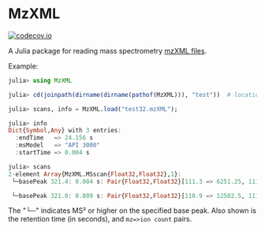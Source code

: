# MzXML

[![codecov.io](http://codecov.io/github/timholy/MzXML.jl/coverage.svg?branch=master)](http://codecov.io/github/timholy/MzXML.jl?branch=master)

A Julia package for reading mass spectrometry [mzXML files](https://en.wikipedia.org/wiki/Mass_spectrometry_data_format).

Example:

```julia
julia> using MzXML

julia> cd(joinpath(dirname(dirname(pathof(MzXML))), "test"))  # location of a test file

julia> scans, info = MzXML.load("test32.mzXML");

julia> info
Dict{Symbol,Any} with 3 entries:
  :endTime   => 24.156 s
  :msModel   => "API 3000"
  :startTime => 0.004 s

julia> scans
2-element Array{MzXML.MSscan{Float32,Float32},1}:
 └─basePeak 321.4: 0.004 s: Pair{Float32,Float32}[111.3 => 6251.25, 111.4 => 0.0, 166.7 => 0.0, 166.8 => 18753.75, 166.9 => 0.0, 189.1 => 0.0, 189.2 => 12502.5, 189.3 => 0.0, 191.7 => 0.0, 191.8 => 37507.5  …  421.1 => 12502.5, 421.2 => 0.0, 437.9 => 0.0, 438.0 => 6251.25, 438.1 => 0.0, 438.5 => 0.0, 438.6 => 6251.25, 438.7 => 0.0, 481.0 => 0.0, 481.1 => 18753.75]

 └─basePeak 321.0: 0.809 s: Pair{Float32,Float32}[110.9 => 12502.5, 111.0 => 0.0, 186.9 => 0.0, 187.0 => 6251.25, 187.1 => 0.0, 199.5 => 0.0, 199.6 => 12502.5, 199.7 => 18753.75, 199.8 => 50010.0, 199.9 => 6251.25  …  507.4 => 18753.75, 507.5 => 0.0, 526.4 => 0.0, 526.5 => 6251.25, 526.6 => 0.0, 545.6 => 0.0, 545.7 => 6251.25, 545.8 => 0.0, 587.5 => 0.0, 587.6 => 18753.75]
```

The "└─" indicates MS² or higher on the specified base peak. Also shown is the retention time (in seconds), and `mz=>ion count` pairs.
